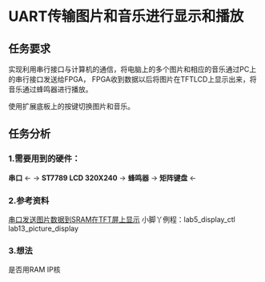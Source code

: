 # UART传输图片和音乐进行显示和播放

## 任务要求

实现利用串行接口与计算机的通信，将电脑上的多个图片和相应的音乐通过PC上的串行接口发送给FPGA，
FPGA收到数据以后将图片在TFTLCD上显示出来，将音乐通过蜂鸣器进行播放。

使用扩展底板上的按键切换图片和音乐。

## 任务分析

### 1.需要用到的硬件：
**串口** <- ->
**ST7789 LCD 320X240** ->
**蜂鸣器**  ->
**矩阵键盘** <-

### 2.参考资料
[串口发送图片数据到SRAM在TFT屏上显示](https://www.cnblogs.com/xiaomeige/p/6478658.html)
小脚丫例程：lab5_display_ctl lab13_picture_display

### 3.想法
是否用RAM IP核

